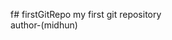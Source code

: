 
f# firstGitRepo
my first git repository
<br>
author-(midhun)
<!-- ls-lists data
clear-clear terminal -->